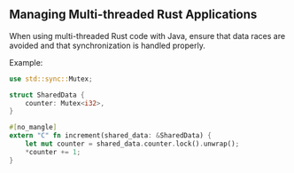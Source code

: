 ## Managing Multi-threaded Rust Applications

When using multi-threaded Rust code with Java, ensure that data races are avoided and that synchronization is handled properly.

Example:
```rust
use std::sync::Mutex;

struct SharedData {
    counter: Mutex<i32>,
}

#[no_mangle]
extern "C" fn increment(shared_data: &SharedData) {
    let mut counter = shared_data.counter.lock().unwrap();
    *counter += 1;
}
```